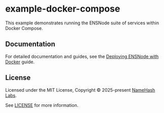 # example-docker-compose

This example demonstrates running the ENSNode suite of services within Docker Compose.

## Documentation

For detailed documentation and guides, see the [Deploying ENSNode with Docker](https://ensnode.io/docs/deploying/docker/) guide.

## License

Licensed under the MIT License, Copyright © 2025-present [NameHash Labs](https://namehashlabs.org).

See [LICENSE](./LICENSE) for more information.
